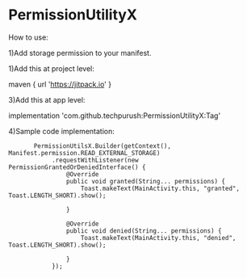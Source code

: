 # PermissionUtilityX

How to use:

1)Add storage permission to your manifest.

1)Add this at project level:

maven { url 'https://jitpack.io' }

3)Add this at app level:

implementation 'com.github.techpurush:PermissionUtilityX:Tag'

4)Sample code implementation:


           PermissionUtilsX.Builder(getContext(), Manifest.permission.READ_EXTERNAL_STORAGE)
                .requestWithListener(new PermissionGrantedOrDeniedInterface() {
                    @Override
                    public void granted(String... permissions) {
                        Toast.makeText(MainActivity.this, "granted", Toast.LENGTH_SHORT).show();

                    }

                    @Override
                    public void denied(String... permissions) {
                        Toast.makeText(MainActivity.this, "denied", Toast.LENGTH_SHORT).show();

                    }
                });
